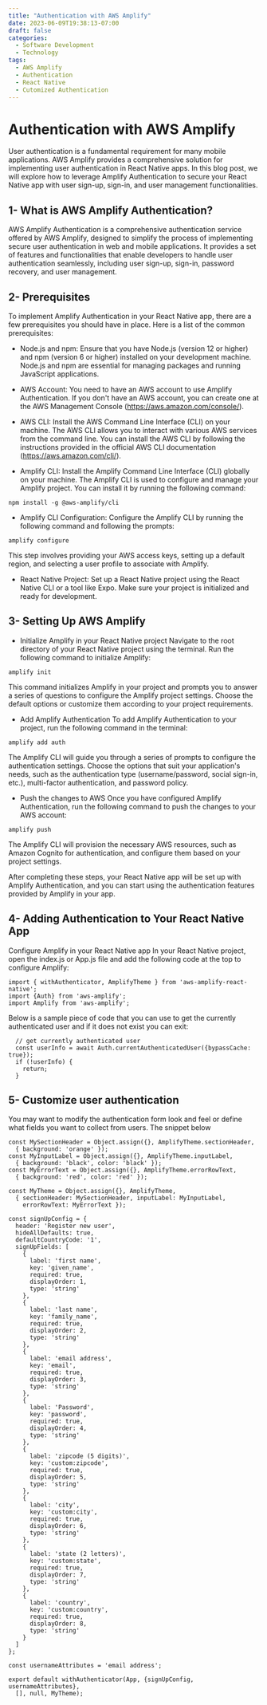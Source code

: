 ```yaml
---
title: "Authentication with AWS Amplify"
date: 2023-06-09T19:38:13-07:00
draft: false
categories:
  - Software Development
  - Technology
tags:
  - AWS Amplify
  - Authentication
  - React Native
  - Cutomized Authentication
---
```


# Authentication with AWS Amplify

User authentication is a fundamental requirement for many mobile applications. AWS Amplify provides a comprehensive solution for implementing user authentication in React Native apps. In this blog post, we will explore how to leverage Amplify Authentication to secure your React Native app with user sign-up, sign-in, and user management functionalities.

## 1- What is AWS Amplify Authentication?

AWS Amplify Authentication is a comprehensive authentication service offered by AWS Amplify, designed to simplify the process of implementing secure user authentication in web and mobile applications. It provides a set of features and functionalities that enable developers to handle user authentication seamlessly, including user sign-up, sign-in, password recovery, and user management.

## 2- Prerequisites

To implement Amplify Authentication in your React Native app, there are a few prerequisites you should have in place. Here is a list of the common prerequisites:

- Node.js and npm:
Ensure that you have Node.js (version 12 or higher) and npm (version 6 or higher) installed on your development machine. Node.js and npm are essential for managing packages and running JavaScript applications.

- AWS Account:
You need to have an AWS account to use Amplify Authentication. If you don't have an AWS account, you can create one at the AWS Management Console (https://aws.amazon.com/console/).

- AWS CLI:
Install the AWS Command Line Interface (CLI) on your machine. The AWS CLI allows you to interact with various AWS services from the command line. You can install the AWS CLI by following the instructions provided in the official AWS CLI documentation (https://aws.amazon.com/cli/).

- Amplify CLI:
Install the Amplify Command Line Interface (CLI) globally on your machine. The Amplify CLI is used to configure and manage your Amplify project. You can install it by running the following command:

```
npm install -g @aws-amplify/cli
```
- Amplify CLI Configuration:
Configure the Amplify CLI by running the following command and following the prompts:
```
amplify configure
```
This step involves providing your AWS access keys, setting up a default region, and selecting a user profile to associate with Amplify.

- React Native Project:
Set up a React Native project using the React Native CLI or a tool like Expo. Make sure your project is initialized and ready for development.

## 3- Setting Up AWS Amplify
- Initialize Amplify in your React Native project
Navigate to the root directory of your React Native project using the terminal. Run the following command to initialize Amplify:
```
amplify init
```

This command initializes Amplify in your project and prompts you to answer a series of questions to configure the Amplify project settings. Choose the default options or customize them according to your project requirements.

- Add Amplify Authentication
To add Amplify Authentication to your project, run the following command in the terminal:
```
amplify add auth
```
The Amplify CLI will guide you through a series of prompts to configure the authentication settings. Choose the options that suit your application's needs, such as the authentication type (username/password, social sign-in, etc.), multi-factor authentication, and password policy.

- Push the changes to AWS
Once you have configured Amplify Authentication, run the following command to push the changes to your AWS account:
```
amplify push
```
The Amplify CLI will provision the necessary AWS resources, such as Amazon Cognito for authentication, and configure them based on your project settings.

After completing these steps, your React Native app will be set up with Amplify Authentication, and you can start using the authentication features provided by Amplify in your app.

## 4- Adding Authentication to Your React Native App

Configure Amplify in your React Native app
In your React Native project, open the index.js or App.js file and add the following code at the top to configure Amplify:
```
import { withAuthenticator, AmplifyTheme } from 'aws-amplify-react-native';
import {Auth} from 'aws-amplify';
import Amplify from 'aws-amplify';
```
Below is a sample piece of code that you can use to get the currently authenticated user and
if it does not exist you can exit:
```
  // get currently authenticated user
  const userInfo = await Auth.currentAuthenticatedUser({bypassCache: true});
  if (!userInfo) {
    return;
  }
```

## 5- Customize user authentication

You may want to modify the authentication form look and feel or define what fields
you want to collect from users. The snippet below
```
const MySectionHeader = Object.assign({}, AmplifyTheme.sectionHeader,
  { background: 'orange' });
const MyInputLabel = Object.assign({}, AmplifyTheme.inputLabel,
  { background: 'black', color: 'black' });
const MyErrorText = Object.assign({}, AmplifyTheme.errorRowText,
  { background: 'red', color: 'red' });

const MyTheme = Object.assign({}, AmplifyTheme,
  { sectionHeader: MySectionHeader, inputLabel: MyInputLabel,
    errorRowText: MyErrorText });

const signUpConfig = {
  header: 'Register new user',
  hideAllDefaults: true,
  defaultCountryCode: '1',
  signUpFields: [
    {
      label: 'first name',
      key: 'given_name',
      required: true,
      displayOrder: 1,
      type: 'string'
    },
    {
      label: 'last name',
      key: 'family_name',
      required: true,
      displayOrder: 2,
      type: 'string'
    },
    {
      label: 'email address',
      key: 'email',
      required: true,
      displayOrder: 3,
      type: 'string'
    },
    {
      label: 'Password',
      key: 'password',
      required: true,
      displayOrder: 4,
      type: 'string'
    },
    {
      label: 'zipcode (5 digits)',
      key: 'custom:zipcode',
      required: true,
      displayOrder: 5,
      type: 'string'
    },
    {
      label: 'city',
      key: 'custom:city',
      required: true,
      displayOrder: 6,
      type: 'string'
    },
    {
      label: 'state (2 letters)',
      key: 'custom:state',
      required: true,
      displayOrder: 7,
      type: 'string'
    },
    {
      label: 'country',
      key: 'custom:country',
      required: true,
      displayOrder: 8,
      type: 'string'
    }
  ]
};

const usernameAttributes = 'email address';

export default withAuthenticator(App, {signUpConfig, usernameAttributes},
  [], null, MyTheme);
```
